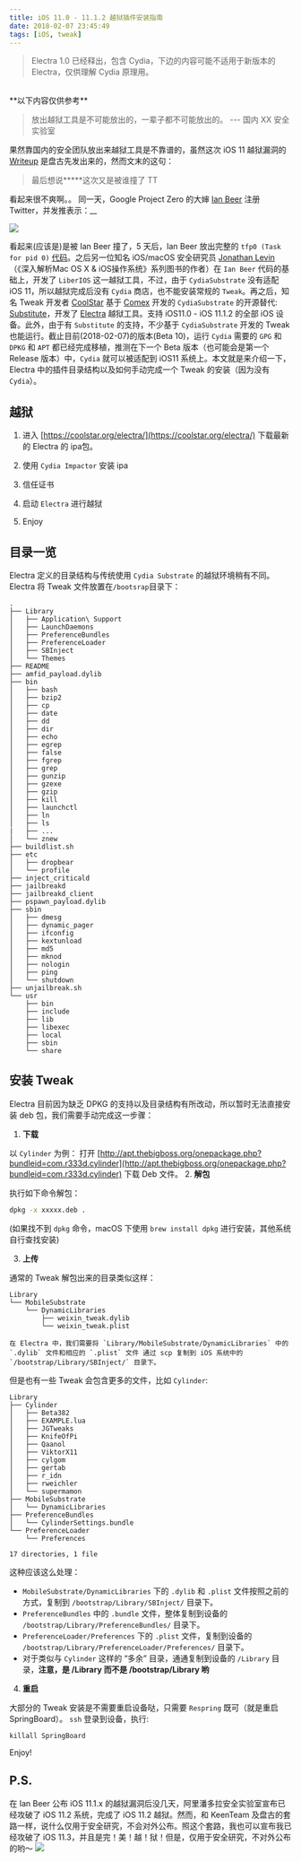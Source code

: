 ```yaml
---
title: iOS 11.0 - 11.1.2 越狱插件安装指南
date: 2018-02-07 23:45:49
tags: [iOS, tweak]
---
```


> Electra 1.0 已经释出，包含 Cydia，下边的内容可能不适用于新版本的 Electra，仅供理解 Cydia 原理用。

<br/>
**以下内容仅供参考**

> 放出越狱工具是不可能放出的，一辈子都不可能放出的。
> --- 国内 XX 安全实验室

果然靠国内的安全团队放出来越狱工具是不靠谱的，虽然这次 iOS 11 越狱漏洞的 [Writeup](http://blog.pangu.io/iosurfacerootuserclient-port-uaf/) 是盘古先发出来的，然而文末的这句：
>最后想说*****这次又是被谁撞了 TT

看起来很不爽啊。。
同一天，Google Project Zero 的大婶 [Ian Beer](https://twitter.com/i41nbeer) 注册 Twitter，并发推表示：__

![](https://i.loli.net/2018/02/07/5a7b1fa2ad33e.jpg)

看起来(应该是)是被 Ian Beer 撞了，5 天后，Ian Beer 放出完整的 `tfp0 (Task for pid 0)` [代码](https://bugs.chromium.org/p/project-zero/issues/detail?id=1417#c3)。之后另一位知名 iOS/macOS 安全研究员 [Jonathan Levin](https://twitter.com/Morpheus______) （《深入解析Mac OS X & iOS操作系统》系列图书的作者）在 `Ian Beer` 代码的基础上，开发了 `LiberIOS` 这一越狱工具，不过，由于 `CydiaSubstrate` 没有适配 iOS 11，所以越狱完成后没有 `Cydia` 商店，也不能安装常规的 `Tweak`。再之后，知名 Tweak 开发者 [CoolStar](https://twitter.com/coolstarorg) 基于 [Comex]() 开发的 `CydiaSubstrate` 的开源替代: [Substitute](https://github.com/comex/substitute)，开发了 [Electra](https://github.com/coolstar/electra.git) 越狱工具。支持 iOS11.0 - iOS 11.1.2 的全部 iOS 设备。此外，由于有 `Substitute` 的支持，不少基于 `CydiaSubstrate` 开发的 Tweak 也能运行。截止目前(2018-02-07)的版本(Beta 10)，运行 `Cydia` 需要的 `GPG` 和 `DPKG` 和 `APT` 都已经完成移植，推测在下一个 Beta 版本（也可能会是第一个 Release 版本）中，`Cydia` 就可以被适配到 iOS11 系统上。本文就是来介绍一下，Electra 中的插件目录结构以及如何手动完成一个 Tweak 的安装（因为没有 `Cydia`）。

## 越狱
1. 进入 [https://coolstar.org/electra/](https://coolstar.org/electra/) 下载最新的 Electra 的 ipa包。

2. 使用 `Cydia Impactor` 安装 ipa
3. 信任证书
4. 启动 `Electra` 进行越狱
5. Enjoy

## 目录一览
Electra 定义的目录结构与传统使用 `Cydia Substrate` 的越狱环境稍有不同。
Electra 将 Tweak 文件放置在`/bootsrap`目录下：

```
.
├── Library
│   ├── Application\ Support
│   ├── LaunchDaemons
│   ├── PreferenceBundles
│   ├── PreferenceLoader
│   ├── SBInject
│   └── Themes
├── README
├── amfid_payload.dylib
├── bin
│   ├── bash
│   ├── bzip2
│   ├── cp
│   ├── date
│   ├── dd
│   ├── dir
│   ├── echo
│   ├── egrep
│   ├── false
│   ├── fgrep
│   ├── grep
│   ├── gunzip
│   ├── gzexe
│   ├── gzip
│   ├── kill
│   ├── launchctl
│   ├── ln
│   ├── ls
|   ├── ...
│   └── znew
├── buildlist.sh
├── etc
│   ├── dropbear
│   └── profile
├── inject_criticald
├── jailbreakd
├── jailbreakd_client
├── pspawn_payload.dylib
├── sbin
│   ├── dmesg
│   ├── dynamic_pager
│   ├── ifconfig
│   ├── kextunload
│   ├── md5
│   ├── mknod
│   ├── nologin
│   ├── ping
│   └── shutdown
├── unjailbreak.sh
└── usr
    ├── bin
    ├── include
    ├── lib
    ├── libexec
    ├── local
    ├── sbin
    └── share
```

## 安装 Tweak
Electra 目前因为缺乏 DPKG 的支持以及目录结构有所改动，所以暂时无法直接安装 deb 包，我们需要手动完成这一步骤：

1. **下载**
    
以 `Cylinder` 为例：
打开 [http://apt.thebigboss.org/onepackage.php?bundleid=com.r333d.cylinder](http://apt.thebigboss.org/onepackage.php?bundleid=com.r333d.cylinder) 下载 Deb 文件。
2. **解包**
    
执行如下命令解包：
    
```bash
dpkg -x xxxxx.deb .
```
    
(如果找不到 `dpkg` 命令，macOS 下使用 `brew install dpkg` 进行安装，其他系统自行查找安装)
    
3. **上传**
    
通常的 Tweak 解包出来的目录类似这样：
    
```
Library
└── MobileSubstrate
    └── DynamicLibraries
        ├── weixin_tweak.dylib
        └── weixin_tweak.plist
```

    在 Electra 中，我们需要将 `Library/MobileSubstrate/DynamicLibraries` 中的 `.dylib` 文件和相应的 `.plist` 文件 通过 scp 复制到 iOS 系统中的 `/bootstrap/Library/SBInject/` 目录下。
    
但是也有一些 Tweak 会包含更多的文件，比如 `Cylinder`:

```
Library
├── Cylinder
│   ├── Beta382
│   ├── EXAMPLE.lua
│   ├── JGTweaks
│   ├── KnifeOfPi
│   ├── Qaanol
│   ├── ViktorX11
│   ├── cylgom
│   ├── gertab
│   ├── r_idn
│   ├── rweichler
│   └── supermamon
├── MobileSubstrate
│   └── DynamicLibraries
├── PreferenceBundles
│   └── CylinderSettings.bundle
└── PreferenceLoader
    └── Preferences

17 directories, 1 file
```

这种应该这么处理：

 * `MobileSubstrate/DynamicLibraries` 下的 `.dylib` 和 `.plist` 文件按照之前的方式，复制到 `/bootstrap/Library/SBInject/` 目录下。
 * `PreferenceBundles` 中的 `.bundle` 文件，整体复制到设备的 `/bootstrap/Library/PreferenceBundles/` 目录下。
 * `PreferenceLoader/Preferences` 下的 `.plist` 文件，复制到设备的 `/bootstrap/Library/PreferenceLoader/Preferences/` 目录下。
 * 对于类似与 `Cylinder` 这样的 “多余” 目录，通通复制到设备的 `/Library` 目录，**注意，是 /Library 而不是 /bootstrap/Library 哟**

4. **重启**

大部分的 Tweak 安装是不需要重启设备哒，只需要 `Respring` 既可（就是重启 SpringBoard）。
`ssh` 登录到设备，执行:

```shell
killall SpringBoard
```

Enjoy!

## P.S. 
在 Ian Beer 公布 iOS 11.1.x 的越狱漏洞后没几天，阿里潘多拉安全实验室宣布已经攻破了 iOS 11.2 系统，完成了 iOS 11.2 越狱。然而，和 KeenTeam 及盘古的套路一样，说什么仅用于安全研究，不会对外公布。照这个套路，我也可以宣布我已经攻破了 iOS 11.3，并且是完！美！越！狱！但是，仅用于安全研究，不对外公布的哟～
![](https://i.loli.net/2018/02/07/5a7b1fa375aec.jpg)



